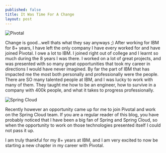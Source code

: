 ```yaml
---
published: false
title: It Was Time For A Change
layout: post
---
```

![Pivotal](https://upload.wikimedia.org/wikipedia/commons/b/bd/GoPivotal_logo.png)

Change is good...well thats what they say anyways ;)  After working for IBM for 8+ years, I have left the only company I have every worked for and have joined Pivotal.  I owe a lot to IBM.  I joined right out of college and I learnt so much during the 8 years I was there.  I worked on a lot of great projects, and was presented with so many great opportunities that took my career in directions I would have never imagined.  By far the part of IBM that has impacted me the most both personally and professionally were the people.  There are SO many talented people at IBM, and I was lucky to work with many of them.  They taught me how to be an engineer, how to survive in a company with 400k people, and what it takes to progress professionally.

![Spring Cloud](https://avatars3.githubusercontent.com/u/8216893?v=3&s=200)

Recently however an opportunity came up for me to join Pivotal and work on the Spring Cloud team.  If you are a regular reader of this blog, you have probably noticed that I have been a big fan of Spring and Spring Cloud, so when the opportunity to work on those technologies presented itself I could not pass it up.

I am truly thankful for my 8+ years at IBM, and I am very excited to now be starting a new chapter in my career with Pivotal.